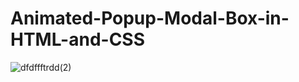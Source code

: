 # Animated-Popup-Modal-Box-in-HTML-and-CSS

![dfdffftrdd(2)](https://github.com/CodMark/Animated-Popup-Modal-Box-in-HTML-and-CSS/assets/95895380/faee780f-e6ca-48b7-8fd4-89c2905aeb4d)
